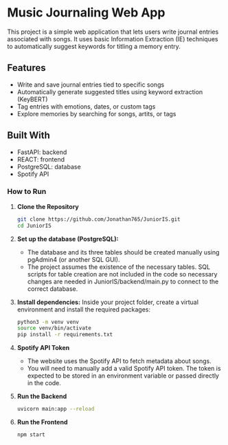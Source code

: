 # Music Journaling Web App

This project is a simple web application that lets users write journal entries associated with songs. It uses basic Information Extraction (IE) techniques to automatically suggest keywords for titling a memory entry.

## Features

- Write and save journal entries tied to specific songs
- Automatically generate suggested titles using keyword extraction (KeyBERT)
- Tag entries with emotions, dates, or custom tags
- Explore memories by searching for songs, artits, or tags

## Built With

- FastAPI: backend
- REACT: frontend
- PostgreSQL: database
- Spotify API 

### How to Run

1. **Clone the Repository**

   ```bash
   git clone https://github.com/Jonathan765/JuniorIS.git
   cd JuniorIS

2. **Set up the database (PostgreSQL):**
   - The database and its three tables should be created manually using pgAdmin4 (or another SQL GUI).
   - The project assumes the existence of the necessary tables. SQL scripts for table creation are not included in the code so necessary changes are needed in JuniorIS/backend/main.py to connect to the correct database.

3. **Install dependencies:**
   Inside your project folder, create a virtual environment and install the required packages:

   ```bash
   python3 -m venv venv
   source venv/bin/activate
   pip install -r requirements.txt

4. **Spotify API Token**
    - The website uses the Spotify API to fetch metadata about songs.
    - You will need to manually add a valid Spotify API token. The token is expected to be stored in an environment variable or passed directly in the code.

5. **Run the Backend**

    ```bash
    uvicorn main:app --reload

6. **Run the Frontend**

    ```bash
    npm start

